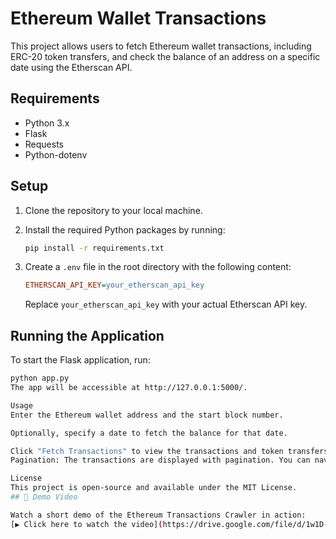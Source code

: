 # Ethereum Wallet Transactions

This project allows users to fetch Ethereum wallet transactions, including ERC-20 token transfers, and check the balance of an address on a specific date using the Etherscan API.

## Requirements

- Python 3.x
- Flask
- Requests
- Python-dotenv

## Setup

1. Clone the repository to your local machine.
2. Install the required Python packages by running:

    ```bash
    pip install -r requirements.txt
    ```

3. Create a `.env` file in the root directory with the following content:

    ```ini
    ETHERSCAN_API_KEY=your_etherscan_api_key
    ```

    Replace `your_etherscan_api_key` with your actual Etherscan API key.

## Running the Application

To start the Flask application, run:

```bash
python app.py
The app will be accessible at http://127.0.0.1:5000/.

Usage
Enter the Ethereum wallet address and the start block number.

Optionally, specify a date to fetch the balance for that date.

Click "Fetch Transactions" to view the transactions and token transfers.
Pagination: The transactions are displayed with pagination. You can navigate between pages of transactions by clicking the "Next" and "Previous" buttons, or by directly selecting a page number.

License
This project is open-source and available under the MIT License.
## 🎥 Demo Video

Watch a short demo of the Ethereum Transactions Crawler in action:  
[▶️ Click here to watch the video](https://drive.google.com/file/d/1w1D-1MrHjTh96XxiUBK1WlBGm8rde-Jy/view?usp=sharing)
